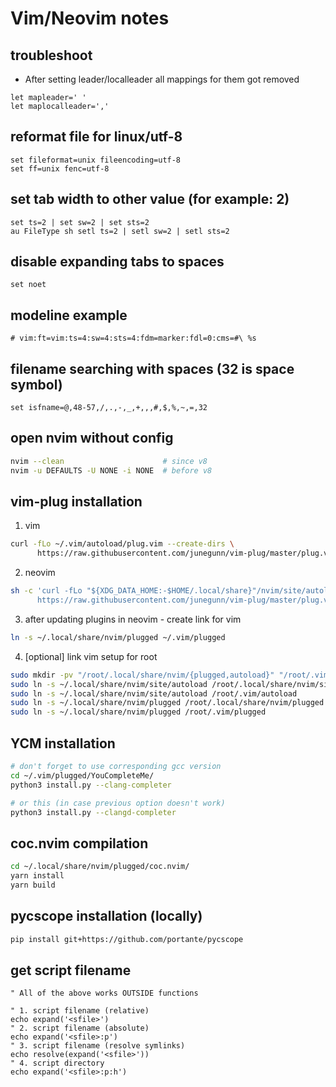 # Vim/Neovim notes

## troubleshoot
+ After setting leader/localleader all mappings for them got removed
```vim
let mapleader=' '
let maplocalleader=','
```

## reformat file for linux/utf-8
```vim
set fileformat=unix fileencoding=utf-8
set ff=unix fenc=utf-8
```

## set tab width to other value (for example: 2)
```vim
set ts=2 | set sw=2 | set sts=2
au FileType sh setl ts=2 | setl sw=2 | setl sts=2
```

## disable expanding tabs to spaces
```vim
set noet
```

## modeline example
```
# vim:ft=vim:ts=4:sw=4:sts=4:fdm=marker:fdl=0:cms=#\ %s
```

## filename searching with spaces (32 is space symbol)
```vim
set isfname=@,48-57,/,.,-,_,+,,,#,$,%,~,=,32
```

## open nvim without config
```bash
nvim --clean                      # since v8
nvim -u DEFAULTS -U NONE -i NONE  # before v8
```

## vim-plug installation

1. vim
```bash
curl -fLo ~/.vim/autoload/plug.vim --create-dirs \
      https://raw.githubusercontent.com/junegunn/vim-plug/master/plug.vim
```
2. neovim
```bash
sh -c 'curl -fLo "${XDG_DATA_HOME:-$HOME/.local/share}"/nvim/site/autoload/plug.vim --create-dirs \
      https://raw.githubusercontent.com/junegunn/vim-plug/master/plug.vim'
```
3. after updating plugins in neovim - create link for vim
```bash
ln -s ~/.local/share/nvim/plugged ~/.vim/plugged
```
4. [optional] link vim setup for root
```bash
sudo mkdir -pv "/root/.local/share/nvim/{plugged,autoload}" "/root/.vim/"
sudo ln -s ~/.local/share/nvim/site/autoload /root/.local/share/nvim/site/autoload
sudo ln -s ~/.local/share/nvim/site/autoload /root/.vim/autoload
sudo ln -s ~/.local/share/nvim/plugged /root/.local/share/nvim/plugged
sudo ln -s ~/.local/share/nvim/plugged /root/.vim/plugged
```

## YCM installation
```bash
# don't forget to use corresponding gcc version
cd ~/.vim/plugged/YouCompleteMe/
python3 install.py --clang-completer

# or this (in case previous option doesn't work)
python3 install.py --clangd-completer
```

## coc.nvim compilation
```bash
cd ~/.local/share/nvim/plugged/coc.nvim/
yarn install
yarn build
```

## pycscope installation (locally)
```bash
pip install git+https://github.com/portante/pycscope
```

## get script filename
```vim
" All of the above works OUTSIDE functions

" 1. script filename (relative)
echo expand('<sfile>')
" 2. script filename (absolute)
echo expand('<sfile>:p')
" 3. script filename (resolve symlinks)
echo resolve(expand('<sfile>'))
" 4. script directory
echo expand('<sfile>:p:h')
```
